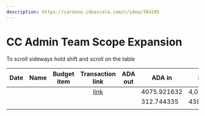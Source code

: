 ```yaml
---
description: https://cardano.ideascale.com/c/idea/384245
---
```


# CC Admin Team Scope Expansion

To scroll sideways hold shift and scroll on the table

<table><thead><tr><th>Date</th><th>Name</th><th data-type="select">Budget item</th><th align="center">Transaction link</th><th>ADA out</th><th>ADA in</th><th>Balance</th></tr></thead><tbody><tr><td></td><td></td><td></td><td align="center"><a href="https://github.com/cctreasury/Treasury-system/blob/main/content/en/blog/Fund7/CC-Admin-Team-Scope-Expantion/Other/1646555399445-IOG.md">link</a></td><td></td><td>4075.921632</td><td>4,075.921632</td></tr><tr><td></td><td></td><td></td><td align="center"></td><td></td><td>312.744335</td><td>4388.665967</td></tr><tr><td></td><td></td><td></td><td align="center"></td><td></td><td></td><td></td></tr></tbody></table>
